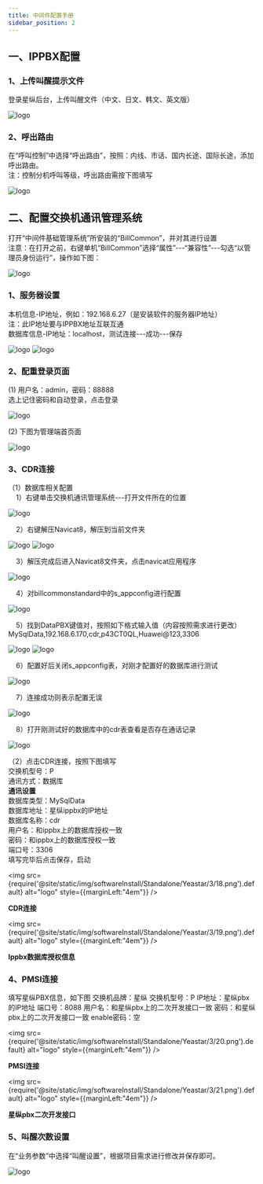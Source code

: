 ```yaml
---
title: 中间件配置手册
sidebar_position: 2
---
```

## 一、IPPBX配置
### 1、上传叫醒提示文件
<p style={{marginLeft:"2em" ,fontSize:"20px"}}>
登录星纵后台，上传叫醒文件（中文、日文、韩文、英文版）
</p>
<img src={require('@site/static/img/softwareInstall/Standalone/Yeastar/3/1.png').default} alt="logo" style={{marginLeft:"4em"}} />

### 2、呼出路由

<p style={{marginLeft:"2em" ,fontSize:"20px"}}>
在“呼叫控制”中选择“呼出路由”，按照：内线、市话、国内长途、国际长途，添加呼出路由。<br />
<span style={{ color:"red"}}>注：控制分机呼叫等级，呼出路由需按下图填写</span>
</p>
<img src={require('@site/static/img/softwareInstall/Standalone/Yeastar/3/2.png').default} alt="logo" style={{marginLeft:"4em"}} />

## 二、配置交换机通讯管理系统
<p style={{marginLeft:"2em" ,fontSize:"20px"}}>
打开“中间件基础管理系统”所安装的“BillCommon”，并对其进行设置<br />
<span style={{ color:"red"}}>注意：在打开之前，右键单机“BillCommon”选择“属性”---“兼容性”---勾选“以管理员身份运行”，操作如下图：</span>
</p>
<img src={require('@site/static/img/softwareInstall/Standalone/Yeastar/3/3.png').default} alt="logo" style={{marginLeft:"4em"}} />


### 1、服务器设置
<p style={{marginLeft:"2em" ,fontSize:"20px"}}>
本机信息-IP地址，例如：192.168.6.27（是安装软件的服务器IP地址）<br />
<span style={{ color:"red"}}>注：此IP地址要与IPPBX地址互联互通</span><br />
数据库信息-IP地址：localhost，测试连接---成功---保存
</p>
<img src={require('@site/static/img/softwareInstall/Standalone/Yeastar/3/4.png').default} alt="logo" style={{marginLeft:"4em"}} />
<img src={require('@site/static/img/softwareInstall/Standalone/Yeastar/3/5.png').default} alt="logo" style={{marginLeft:"8em"}} />



### 2、配重登录页面
<p style={{marginLeft:"2em" ,fontSize:"20px"}}>
(1) 用户名：admin，密码：88888<br />
选上记住密码和自动登录，点击登录
</p>
<img src={require('@site/static/img/softwareInstall/Standalone/Yeastar/3/6.png').default} alt="logo" style={{marginLeft:"4em"}} />

<p style={{marginLeft:"2em" ,fontSize:"20px"}}>
(2) 下图为管理端首页面
</p>
<img src={require('@site/static/img/softwareInstall/Standalone/Yeastar/3/7.png').default} alt="logo" style={{marginLeft:"4em"}} />



### 3、CDR连接
<p style={{marginLeft:"2em" ,fontSize:"20px"}}>
（1）数据库相关配置<br />
&nbsp;&nbsp;&nbsp;&nbsp;1）右键单击交换机通讯管理系统---打开文件所在的位置
</p>
<img src={require('@site/static/img/softwareInstall/Standalone/Yeastar/3/8.png').default} alt="logo" style={{marginLeft:"4em"}} />

<p style={{marginLeft:"2em" ,fontSize:"20px"}}>
&nbsp;&nbsp;&nbsp;&nbsp;2）右键解压Navicat8，解压到当前文件夹
</p>
<img src={require('@site/static/img/softwareInstall/Standalone/Yeastar/3/9.png').default} alt="logo" style={{marginLeft:"4em"}} />
<img src={require('@site/static/img/softwareInstall/Standalone/Yeastar/3/10.png').default} alt="logo" style={{marginLeft:"4em"}} />


<p style={{marginLeft:"2em" ,fontSize:"20px"}}>
&nbsp;&nbsp;&nbsp;&nbsp;3）解压完成后进入Navicat8文件夹，点击navicat应用程序
</p>
<img src={require('@site/static/img/softwareInstall/Standalone/Yeastar/3/11.png').default} alt="logo" style={{marginLeft:"4em"}} />


<p style={{marginLeft:"2em" ,fontSize:"20px"}}>
&nbsp;&nbsp;&nbsp;&nbsp;4）对billcommonstandard中的s_appconfig进行配置
</p>
<img src={require('@site/static/img/softwareInstall/Standalone/Yeastar/3/12.png').default} alt="logo" style={{marginLeft:"4em"}} />



<p style={{marginLeft:"2em" ,fontSize:"20px"}}>
&nbsp;&nbsp;&nbsp;&nbsp;5）找到DataPBX键值对，按照如下格式输入值（内容按照需求进行更改）<br />
MySqlData,192.168.6.170,cdr,p43CT0QL,Huawei@123,3306
</p>
<img src={require('@site/static/img/softwareInstall/Standalone/Yeastar/3/13.png').default} alt="logo" style={{marginLeft:"4em"}} />
<img src={require('@site/static/img/softwareInstall/Standalone/Yeastar/3/14.png').default} alt="logo" style={{marginLeft:"4em"}} />


<p style={{marginLeft:"2em" ,fontSize:"20px"}}>
&nbsp;&nbsp;&nbsp;&nbsp;6）配置好后关闭s_appconfig表，对刚才配置好的数据库进行测试
</p>
<img src={require('@site/static/img/softwareInstall/Standalone/Yeastar/3/15.png').default} alt="logo" style={{marginLeft:"4em"}} />


<p style={{marginLeft:"2em" ,fontSize:"20px"}}>
&nbsp;&nbsp;&nbsp;&nbsp;7）连接成功则表示配置无误
</p>
<img src={require('@site/static/img/softwareInstall/Standalone/Yeastar/3/16.png').default} alt="logo" style={{marginLeft:"4em"}} />

<p style={{marginLeft:"2em" ,fontSize:"20px"}}>
&nbsp;&nbsp;&nbsp;&nbsp;8）打开刚测试好的数据库中的cdr表查看是否存在通话记录
</p>
<img src={require('@site/static/img/softwareInstall/Standalone/Yeastar/3/17.png').default} alt="logo" style={{marginLeft:"4em"}} />

<p style={{marginLeft:"2em" ,fontSize:"20px"}}>
（2）点击CDR连接，按照下图填写<br />
	交换机型号：<span style={{ color:"red"}}>P</span><br />
通讯方式：<span style={{ color:"red"}}>数据库</span><br />
<strong>通讯设置</strong><br />
数据库类型：<span style={{ color:"red"}}>MySqlData</span><br />
数据库地址：<span style={{ color:"red"}}>星纵ippbx的IP地址</span><br />
数据库名称：<span style={{ color:"red"}}>cdr</span><br />
用户名：<span style={{ color:"red"}}>和ippbx上的数据库授权一致</span><br />
密码：<span style={{ color:"red"}}>和ippbx上的数据库授权一致</span><br />
端口号：<span style={{ color:"red"}}>3306</span><br />
填写完毕后点击<span style={{ color:"red"}}>保存，启动</span>
</p>

<img src={require('@site/static/img/softwareInstall/Standalone/Yeastar/3/18.png').default} alt="logo" style={{marginLeft:"4em"}} />
<p style={{marginLeft:"18em" ,fontSize:"20px"}}>
<strong>CDR连接</strong>
</p>


<img src={require('@site/static/img/softwareInstall/Standalone/Yeastar/3/19.png').default} alt="logo" style={{marginLeft:"4em"}} />
<p style={{marginLeft:"15em" ,fontSize:"20px"}}>
<strong>Ippbx数据库授权信息</strong>
</p>


### 4、PMSI连接
<p style={{marginLeft:"2em" ,fontSize:"20px"}}>
填写星纵PBX信息，如下图
交换机品牌：<span style={{ color:"red"}}>星纵</span>
交换机型号：<span style={{ color:"red"}}>P</span>
IP地址：<span style={{ color:"red"}}>星纵pbx的IP地址</span>
端口号：<span style={{ color:"red"}}>8088</span>
用户名：<span style={{ color:"red"}}>和星纵pbx上的二次开发接口一致</span>
密码：<span style={{ color:"red"}}>和星纵pbx上的二次开发接口一致</span>
enable密码：空
</p>

<img src={require('@site/static/img/softwareInstall/Standalone/Yeastar/3/20.png').default} alt="logo" style={{marginLeft:"4em"}} />
<p style={{marginLeft:"18em" ,fontSize:"20px"}}>
<strong>PMSI连接</strong>
</p>


<img src={require('@site/static/img/softwareInstall/Standalone/Yeastar/3/21.png').default} alt="logo" style={{marginLeft:"4em"}} />
<p style={{marginLeft:"15em" ,fontSize:"20px"}}>
<strong>星纵pbx二次开发接口</strong>
</p>



### 5、叫醒次数设置
<p style={{marginLeft:"2em" ,fontSize:"20px"}}>
在“业务参数”中选择“叫醒设置”，根据项目需求进行修改并保存即可。
</p>
<img src={require('@site/static/img/softwareInstall/Standalone/Yeastar/3/22.png').default} alt="logo" style={{marginLeft:"4em"}} />


